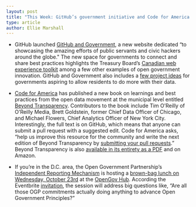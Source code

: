 ```yaml
---
layout: post
title: "This Week: GitHub’s government initiative and Code for America’s new transparency book"
type: article
author: Ellie Marshall
---
```

- GitHub launched [GitHub and Government](http://government.github.com), a
new website dedicated “to showcasing the amazing efforts of public servants and civic hackers around the globe." The new space for governments to connect and share best practices highlights the Treasury Board’s [Canadian web experience toolkit](http://government.github.com/stories/canadian-web-experience-toolkit/) among a few other examples of open government innovation. GitHub and Government also includes a [few project ideas](http://government.github.com/projects/) for governments aspiring to allow residents to do more with their data.

- [Code for America](http://codeforamerica.org) has published a new book on learnings and best practices from the open data movement at the municipal level entitled [Beyond Transparency](http://beyondtransparency.org/). Contributors to the book include Tim O’Reilly of O’Reilly Media, Brett Goldstein, former Chief Data Officer of Chicago, and Michael Flowers, Chief Analytics Officer of New York City. Interestingly, the full text is on GitHub, which means that anyone can submit a pull request with a suggested edit. Code for America asks, “help us improve this resource for the community and write the next edition of Beyond Transparency by [submitting your pull requests](https://github.com/codeforamerica/beyondtransparency).” Beyond Transparency is also [available in its entirety as a PDF](http://beyondtransparency.org/pdf/BeyondTransparency.pdf) and on Amazon.

- If you’re in the D.C. area, the Open Government Partnership’s [Independent Reporting Mechanism](http://opengovhub.org/) is hosting a [brown-bag lunch on Wednesday, October 23rd](https://ogp-irm.eventbrite.com/) at the [OpenGov Hub](http://opengovhub.org/). According the Eventbrite [invitation](https://ogp-irm.eventbrite.com/), the session will address big questions like, “Are all those OGP commitments actually doing anything to advance Open Government Principles?”